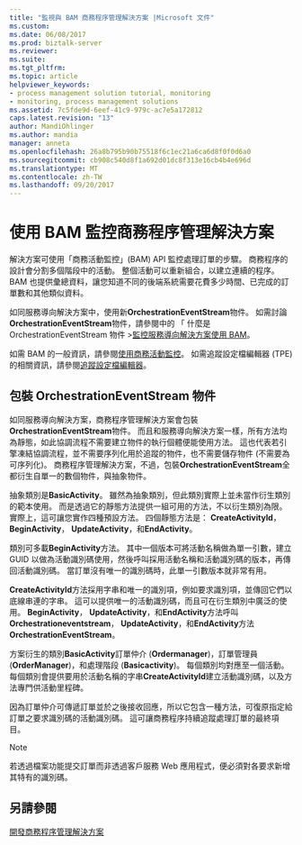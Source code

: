 ```yaml
---
title: "監視與 BAM 商務程序管理解決方案 |Microsoft 文件"
ms.custom: 
ms.date: 06/08/2017
ms.prod: biztalk-server
ms.reviewer: 
ms.suite: 
ms.tgt_pltfrm: 
ms.topic: article
helpviewer_keywords:
- process management solution tutorial, monitoring
- monitoring, process management solutions
ms.assetid: 7c5fde9d-6eef-41c9-979c-ac7e5a172812
caps.latest.revision: "13"
author: MandiOhlinger
ms.author: mandia
manager: anneta
ms.openlocfilehash: 26a8b795b90b75518f6c1ec21a6ca6d8f0f0d6a0
ms.sourcegitcommit: cb908c540d8f1a692d01dc8f313e16cb4b4e696d
ms.translationtype: MT
ms.contentlocale: zh-TW
ms.lasthandoff: 09/20/2017
---
```

# <a name="monitoring-the-business-process-management-solution-with-bam"></a>使用 BAM 監控商務程序管理解決方案
解決方案可使用「商務活動監控」(BAM) API 監控處理訂單的步驟。 商務程序的設計會分割多個階段中的活動。 整個活動可以重新組合，以建立連續的程序。 BAM 也提供彙總資料，讓您知道不同的後端系統需要花費多少時間、已完成的訂單數和其他類似資料。  
  
 如同服務導向解決方案中，使用新**OrchestrationEventStream**物件。 如需討論**OrchestrationEventStream**物件，請參閱中的 「 什麼是 OrchestrationEventStream 物件 >[監控服務導向解決方案使用 BAM](../core/monitoring-the-service-oriented-solution-with-bam.md)。  
  
 如需 BAM 的一般資訊，請參閱[使用商務活動監控](../core/using-business-activity-monitoring.md)。 如需追蹤設定檔編輯器 (TPE) 的相關資訊，請參閱[追蹤設定檔編輯器](../core/tracking-profile-editor.md)。  
  
## <a name="wrapping-the-orchestrationeventstream-object"></a>包裝 OrchestrationEventStream 物件  
 如同服務導向解決方案，商務程序管理解決方案會包裝**OrchestrationEventStream**物件。 而且和服務導向解決方案一樣，所有方法均為靜態，如此協調流程不需要建立物件的執行個體便能使用方法。 這也代表若引擎凍結協調流程，並不需要序列化用於追蹤的物件，也不需要儲存物件 (不需要為可序列化)。 商務程序管理解決方案，不過，包裝**OrchestrationEventStream**全都衍生自單一的數個物件，與抽象物件。  
  
 抽象類別是**BasicActivity**。 雖然為抽象類別，但此類別實際上並未當作衍生類別的範本使用。 而是透過它的靜態方法提供一組可用的方法，不以衍生類別為限。 實際上，這可讓您實作四種預設方法。 四個靜態方法是： **CreateActivityId**， **BeginActivity**， **UpdateActivity**，和**EndActivity**。  
  
 類別可多載**BeginActivity**方法。 其中一個版本可將活動名稱做為單一引數，建立 GUID 以做為活動識別碼使用，然後呼叫採用活動名稱和活動識別碼的版本，再傳回活動識別碼。 當訂單沒有唯一的識別碼時，此單一引數版本就非常有用。  
  
 **CreateActivityId**方法採用字串和唯一的識別項，例如要求識別項，並傳回它們以底線串連的字串。 這可以提供唯一的活動識別碼，而且可在衍生類別中廣泛的使用。 **BeginActivity**， **UpdateActivity**，和**EndActivity**方法呼叫**Orchestrationeventstream**， **UpdateActivity**，和**EndActivity**方法**OrchestrationEventStream**。  
  
 方案衍生的類別**BasicActivity**訂單仲介 (**Ordermanager**)，訂單管理員 (**OrderManager**)，和處理階段 (**Basicactivity**)。 每個類別均對應至一個活動。 每個類別會提供要用於活動名稱的字串**CreateActivityId**建立活動識別碼，以及方法專門供活動里程碑。  
  
 因為訂單仲介可傳遞訂單並於之後接收回應，所以它包含一種方法，可復原指定給訂單之要求識別碼的活動識別碼。 這可讓商務程序持續追蹤處理訂單的最終項目。  
  
> [!NOTE]
>  若透過檔案功能提交訂單而非透過客戶服務 Web 應用程式，便必須對各要求新增其特有的識別碼。  
  
## <a name="see-also"></a>另請參閱  
 [開發商務程序管理解決方案](../core/developing-a-business-process-management-solution.md)